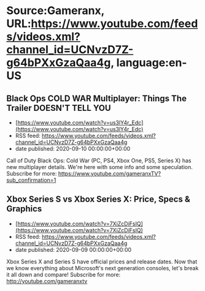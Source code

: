 # Source:Gameranx, URL:https://www.youtube.com/feeds/videos.xml?channel_id=UCNvzD7Z-g64bPXxGzaQaa4g, language:en-US

## Black Ops COLD WAR Multiplayer: Things The Trailer DOESN'T TELL YOU
 - [https://www.youtube.com/watch?v=us3lY4r_Edc](https://www.youtube.com/watch?v=us3lY4r_Edc)
 - RSS feed: https://www.youtube.com/feeds/videos.xml?channel_id=UCNvzD7Z-g64bPXxGzaQaa4g
 - date published: 2020-09-10 00:00:00+00:00

Call of Duty Black Ops: Cold War (PC, PS4, Xbox One, PS5, Series X) has new multiplayer details. We're here with some info and some speculation.
Subscribe for more: https://www.youtube.com/gameranxTV?sub_confirmation=1

## Xbox Series S vs Xbox Series X: Price, Specs & Graphics
 - [https://www.youtube.com/watch?v=7XiZcDiFsIQ](https://www.youtube.com/watch?v=7XiZcDiFsIQ)
 - RSS feed: https://www.youtube.com/feeds/videos.xml?channel_id=UCNvzD7Z-g64bPXxGzaQaa4g
 - date published: 2020-09-09 00:00:00+00:00

Xbox Series X and Series S have official prices and release dates. Now that we know everything about Microsoft's next generation consoles, let's break it all down and compare!
Subscribe for more: http://youtube.com/gameranxtv


